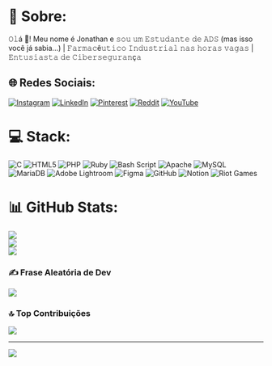 # 💫 Sobre:
𝙾𝚕á 👋! Meu nome é Jonathan e 𝚜𝚘𝚞 𝚞𝚖 𝙴𝚜𝚝𝚞𝚍𝚊𝚗𝚝𝚎 𝚍𝚎 𝙰𝙳𝚂 (mas isso você já sabia...) | 𝙵𝚊𝚛𝚖𝚊𝚌ê𝚞𝚝𝚒𝚌𝚘 𝙸𝚗𝚍𝚞𝚜𝚝𝚛𝚒𝚊𝚕 𝚗𝚊𝚜 𝚑𝚘𝚛𝚊𝚜 𝚟𝚊𝚐𝚊𝚜 | 𝙴𝚗𝚝𝚞𝚜𝚒𝚊𝚜𝚝𝚊 𝚍𝚎 𝙲𝚒𝚋𝚎𝚛𝚜𝚎𝚐𝚞𝚛𝚊𝚗ç𝚊


## 🌐 Redes Sociais:
[![Instagram](https://img.shields.io/badge/Instagram-%23E4405F.svg?logo=Instagram&logoColor=white)](https://instagram.com/eu.tolv) [![LinkedIn](https://img.shields.io/badge/LinkedIn-%230077B5.svg?logo=linkedin&logoColor=white)](https://linkedin.com/in/ougi) [![Pinterest](https://img.shields.io/badge/Pinterest-%23E60023.svg?logo=Pinterest&logoColor=white)](https://pinterest.com/eutolv) [![Reddit](https://img.shields.io/badge/Reddit-%23FF4500.svg?logo=Reddit&logoColor=white)](https://reddit.com/user/u/Low_Poetry_5073) [![YouTube](https://img.shields.io/badge/YouTube-%23FF0000.svg?logo=YouTube&logoColor=white)](https://youtube.com/@caixadoeco) 

# 💻 Stack:
![C](https://img.shields.io/badge/c-%2300599C.svg?style=plastic&logo=c&logoColor=white) ![HTML5](https://img.shields.io/badge/html5-%23E34F26.svg?style=plastic&logo=html5&logoColor=white) ![PHP](https://img.shields.io/badge/php-%23777BB4.svg?style=plastic&logo=php&logoColor=white) ![Ruby](https://img.shields.io/badge/ruby-%23CC342D.svg?style=plastic&logo=ruby&logoColor=white) ![Bash Script](https://img.shields.io/badge/bash_script-%23121011.svg?style=plastic&logo=gnu-bash&logoColor=white) ![Apache](https://img.shields.io/badge/apache-%23D42029.svg?style=plastic&logo=apache&logoColor=white) ![MySQL](https://img.shields.io/badge/mysql-4479A1.svg?style=plastic&logo=mysql&logoColor=white) ![MariaDB](https://img.shields.io/badge/MariaDB-003545?style=plastic&logo=mariadb&logoColor=white) ![Adobe Lightroom](https://img.shields.io/badge/Adobe%20Lightroom-31A8FF.svg?style=plastic&logo=Adobe%20Lightroom&logoColor=white) ![Figma](https://img.shields.io/badge/figma-%23F24E1E.svg?style=plastic&logo=figma&logoColor=white) ![GitHub](https://img.shields.io/badge/github-%23121011.svg?style=plastic&logo=github&logoColor=white) ![Notion](https://img.shields.io/badge/Notion-%23000000.svg?style=plastic&logo=notion&logoColor=white) ![Riot Games](https://img.shields.io/badge/riotgames-D32936.svg?style=plastic&logo=riotgames&logoColor=white)
# 📊 GitHub Stats:
![](https://github-readme-stats.vercel.app/api?username=JonathanJoseGonzalez&theme=tokyonight&hide_border=false&include_all_commits=true&count_private=true)<br/>
![](https://github-readme-streak-stats.herokuapp.com/?user=JonathanJoseGonzalez&theme=tokyonight&hide_border=false)<br/>
![](https://github-readme-stats.vercel.app/api/top-langs/?username=JonathanJoseGonzalez&theme=tokyonight&hide_border=false&include_all_commits=true&count_private=true&layout=compact)

### ✍️ Frase Aleatória de Dev
![](https://quotes-github-readme.vercel.app/api?type=horizontal&theme=merko)

### 🔝 Top Contribuições
![](https://github-contributor-stats.vercel.app/api?username=JonathanJoseGonzalez&limit=5&theme=dark&combine_all_yearly_contributions=true)

---
[![](https://visitcount.itsvg.in/api?id=JonathanJoseGonzalez&icon=2&color=6)](https://visitcount.itsvg.in)

<!-- Proudly created with GPRM ( https://gprm.itsvg.in ) -->
